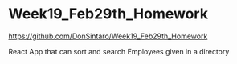 # Week19_Feb29th_Homework

https://github.com/DonSintaro/Week19_Feb29th_Homework

React App that can sort and search Employees given in a directory